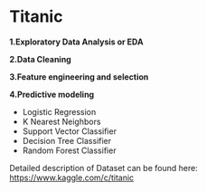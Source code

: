 # Titanic

**1.Exploratory Data Analysis or EDA**

**2.Data Cleaning**

**3.Feature engineering and selection**

**4.Predictive modeling**

* Logistic Regression
* K Nearest Neighbors
* Support Vector Classifier
* Decision Tree Classifier
* Random Forest Classifier

Detailed description of Dataset can be found here: https://www.kaggle.com/c/titanic
